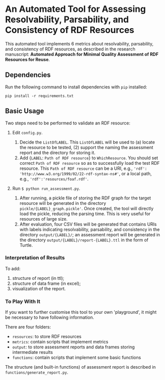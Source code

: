 # An Automated Tool for Assessing Resolvability, Parsability, and Consistency of RDF Resources    

This automated tool implements 6 metrics about resolvability, parsability, and consistency of RDF resources, 
as described in the research manuscript: 
**Automated Approach for Minimal Quality Assessment of RDF Resources for Reuse**.

## Dependencies
Run the following command to install dependencies with `pip` installed:
 
```
pip install -r requirements.txt
```

## Basic Usage
Two steps need to be performed to validate an RDF resource:
1. Edit `config.py`. 
    1. Decide the `ListOfLABEL`. This `ListOfLABEL` will be used to (a) locate the resource to be tested, (2) support 
    the naming the assessment report and the directory for storing it. 
    2. Add {`LABEL`: `Path of RDF resource`} to `WhichResource`. 
    You should set correct `Path of RDF resource` so as to successfully load the test RDF resource. 
    This `Path of RDF resource` can be a URI, e.g., `'rdf': 'http://www.w3.org/1999/02/22-rdf-syntax-ns#'`, 
    or a local path, e.g., `'rdf':'resources/foaf.rdf'`.
    
2. Run `$ python run_assessment.py`.
    1. After running, a pickle file of storing the RDF graph for the target resource will be generated in the directory 
  `pickle/{LABEL}_graph.pickle'`. Once created, the tool will directly load the pickle, reducing the parsing time. 
  This is very useful for resources of large size.
    2. After evaluation, four CSV files will be generated that contains URIs with labels indicating resolvability, 
    parsability, and consistency in the directory `output/{LABEL}/`; 
    an assessment report will be generated in the directory `output/{LABEL}/report-{LABEL}.ttl` in the form of Turtle.

### Interpretation of Results

To add:
1. structure of report (in ttl);
2. structure of data frame (in excel);
3. visualization of the report.
    
### To Play With It 
If you want to further customise this tool to your own 'playground', it might be necessary to have following information.

There are four folders:

* `resources`: to store RDF resources
* `metrics`: contain scripts that implement metrics
* `output`: to store assessment reports and data frames storing intermediate results
* `functions`: contain scripts that implement some basic functions 

The structure (and built-in functions) of assessment report is described in `functions/generate_report.py`. 
